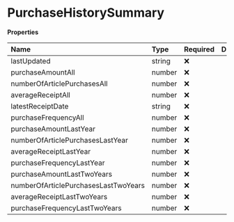 # PurchaseHistorySummary

**Properties**

| Name                                 | Type   | Required | Description |
| :----------------------------------- | :----- | :------- | :---------- |
| lastUpdated                          | string | ❌       |             |
| purchaseAmountAll                    | number | ❌       |             |
| numberOfArticlePurchasesAll          | number | ❌       |             |
| averageReceiptAll                    | number | ❌       |             |
| latestReceiptDate                    | string | ❌       |             |
| purchaseFrequencyAll                 | number | ❌       |             |
| purchaseAmountLastYear               | number | ❌       |             |
| numberOfArticlePurchasesLastYear     | number | ❌       |             |
| averageReceiptLastYear               | number | ❌       |             |
| purchaseFrequencyLastYear            | number | ❌       |             |
| purchaseAmountLastTwoYears           | number | ❌       |             |
| numberOfArticlePurchasesLastTwoYears | number | ❌       |             |
| averageReceiptLastTwoYears           | number | ❌       |             |
| purchaseFrequencyLastTwoYears        | number | ❌       |             |

<!-- This file was generated by liblab | https://liblab.com/ -->
